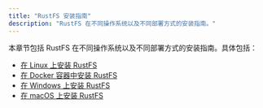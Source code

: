 ```yaml
---
title: "RustFS 安装指南"
description: "RustFS 在不同操作系统以及不同部署方式的安装指南。​"
---
```


本章节包括 RustFS 在不同操作系统以及不同部署方式的安装指南。具体包括：

- [在 Linux 上安装 RustFS](linux.md)
- [在 Docker 容器中安装 RustFS](docker.md)
- [在 Windows 上安装 RustFS](windows/index.md)
- [在 macOS 上安装 RustFS](macos/index.md)